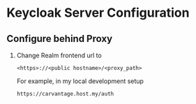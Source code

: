# Keycloak Server Configuration

## Configure behind Proxy

1. Change Realm frontend url to 
    ```
    <https>://<public hostname>/<proxy_path>
    ```
    For example, in my local development setup
    ```
    https://carvantage.host.my/auth
    ```
